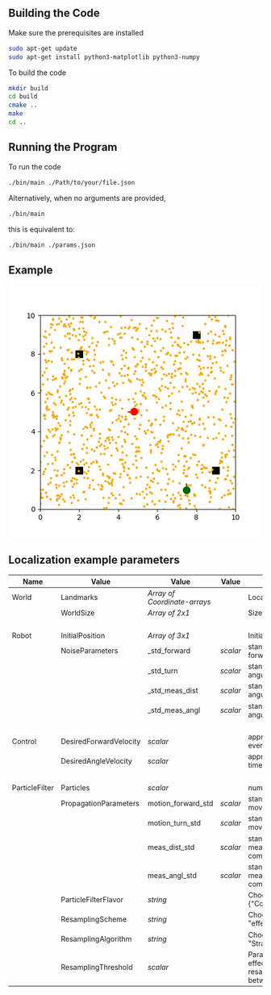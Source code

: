 
## Building the Code
Make sure the prerequisites are installed
```bash
sudo apt-get update
sudo apt-get install python3-matplotlib python3-numpy
```
To build the code
```bash
mkdir build
cd build
cmake ..
make 
cd ..
```
## Running the Program
To run the code
```bash
./bin/main ./Path/to/your/file.json
```
Alternatively, when no arguments are provided,
```bash
./bin/main 
```
this is equivalent to:
```bash
./bin/main ./params.json
```
## Example  

![](https://raw.githubusercontent.com/tue-robotics/emc-examples/master/localisationExample/doc/exampleParticleFilter.gif)

## Localization example parameters
Name          | Value        | Value                     | Value |Explanation
------------- | -------------|---------------------------|-------| ---------------------------
World         | Landmarks    | _Array of Coordinate-arrays_|&nbsp; | Location of each landmark
&nbsp;        | WorldSize    | _Array of 2x1_              |&nbsp; |Size of the simulated world 
&nbsp;        | &nbsp;        |  &nbsp;                    |&nbsp; | &nbsp;
Robot         | InitialPosition| _Array of 3x1_            |&nbsp; | Initial location of the robot
&nbsp;        | NoiseParameters| \_std\_forward          |_scalar_| stand. dev. of noise on forward movement
&nbsp;        | &nbsp;         | \_std\_turn             |_scalar_| stand. dev. of noise on angular movement
&nbsp;        | &nbsp;         | \_std\_meas\_dist       |_scalar_| stand. dev. of noise on angular movement
&nbsp;        | &nbsp;         | \_std\_meas\_angl       |_scalar_| stand. dev. of noise on angular movement
&nbsp;        | &nbsp;        |  &nbsp;                  |&nbsp;| &nbsp;
Control       | DesiredForwardVelocity | _scalar_          |&nbsp;| approx. distance driven every timestep
&nbsp;        | DesiredAngleVelocity	 | _scalar_          |&nbsp;| approx. angle turned every timestep
&nbsp;        | &nbsp;        |  &nbsp;                  |&nbsp;| &nbsp;
ParticleFilter| Particles     |  _scalar_                  |&nbsp;| number of Particles at t = 0
&nbsp;        | PropagationParameters| motion_forward_std|_scalar_| stand. dev. on forward movement in propagation
&nbsp;        | &nbsp;               | motion_turn_std   |_scalar_| stand. dev. on turn movement in propagation
&nbsp;        | &nbsp;               | meas_dist_std	   |_scalar_| stand. dev. on distance measurement in likelihood computation
&nbsp;        | &nbsp;               | meas_angl_std		 |_scalar_| stand. dev. on angular measurement in likelihood computation
&nbsp;        | ParticleFilterFlavor | _string_          |&nbsp;|   Choose from {"Conventional", "Adaptive"} 
&nbsp;        | ResamplingScheme		 | _string_          |&nbsp;|   Choose from {"Always", "effectiveParticleThreshold"}
&nbsp;        | ResamplingAlgorithm	 | _string_          |&nbsp;|   Choose from {"Multinomial", "Stratified"}
&nbsp;        | ResamplingThreshold	 | _scalar_          |&nbsp;|   Paramater in effectiveParticleThreshold resampling scheme. Set between 0 and 1.
